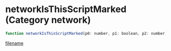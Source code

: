 # networkIsThisScriptMarked (Category network)

```js
function networkIsThisScriptMarked(p0: number, p1: boolean, p2: number): boolean
```

[filename](networkIsThisScriptMarked_m.md ':include')